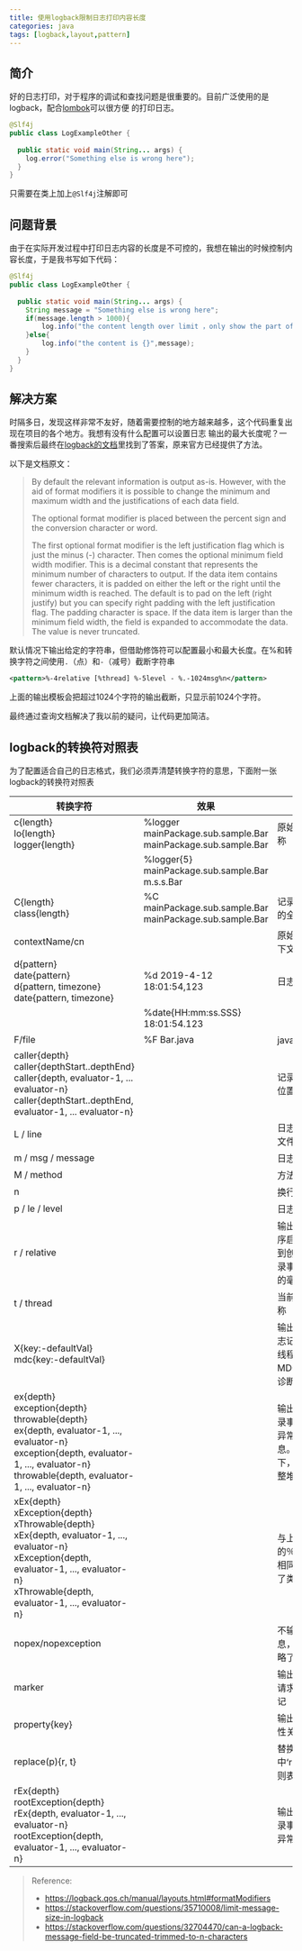 ```yaml
---
title: 使用logback限制日志打印内容长度
categories: java
tags: [logback,layout,pattern]
---
```


## 简介

好的日志打印，对于程序的调试和查找问题是很重要的。目前广泛使用的是logback，配合[lombok](//projectlombok.org)可以很方便
的打印日志。

```java
@Slf4j
public class LogExampleOther {
  
  public static void main(String... args) {
    log.error("Something else is wrong here");
  }
}
```

只需要在类上加上`@Slf4j`注解即可

## 问题背景

由于在实际开发过程中打印日志内容的长度是不可控的，我想在输出的时候控制内容长度，于是我书写如下代码：

```java
@Slf4j
public class LogExampleOther {
  
  public static void main(String... args) {
    String message = "Something else is wrong here";
    if(message.length > 1000){
        log.info("the content length over limit ，only show the part of front : {} ",message.substring(0,1000));
    }else{
        log.info("the content is {}",message);
    }
  }
}
```

## 解决方案

时隔多日，发现这样非常不友好，随着需要控制的地方越来越多，这个代码重复出现在项目的各个地方。我想有没有什么配置可以设置日志
输出的最大长度呢？一番搜索后最终在[logback的文档](https://logback.qos.ch/manual/layouts.html#formatModifiers)里找到了答案，原来官方已经提供了方法。

以下是文档原文：

> By default the relevant information is output as-is. However, with the aid of format modifiers it is possible to change 
> the minimum and maximum width and the justifications of each data field.
> 
> The optional format modifier is placed between the percent sign and the conversion character or word.
> 
> The first optional format modifier is the left justification flag which is just the minus (-) character. 
> Then comes the optional minimum field width modifier. This is a decimal constant that represents the minimum number of 
> characters to output. If the data item contains fewer characters, it is padded on either the left or the right until 
> the minimum width is reached. The default is to pad on the left (right justify) but you can specify right padding with 
> the left justification flag. The padding character is space. If the data item is larger than the minimum field width, 
> the field is expanded to accommodate the data. The value is never truncated.

默认情况下输出给定的字符串，但借助修饰符可以配置最小和最大长度。在%和转换字符之间使用`.`（点）和`-`（减号）截断字符串

```xml
<pattern>%-4relative [%thread] %-5level - %.-1024msg%n</pattern>
```
上面的输出模板会把超过1024个字符的输出截断，只显示前1024个字符。

最终通过查询文档解决了我以前的疑问，让代码更加简洁。

## logback的转换符对照表

为了配置适合自己的日志格式，我们必须弄清楚转换字符的意思，下面附一张logback的转换符对照表

| 转换字符                                                                                                                                                                                             | 效果                                                          | 解释                                                               |
|------------------------------------------------------------------------------------------------------------------------------------------------------------------------------------------------------|---------------------------------------------------------------|--------------------------------------------------------------------|
| c{length}  <br> lo{length} <br>  logger{length}                                                                                                                                                              | %logger mainPackage.sub.sample.Bar mainPackage.sub.sample.Bar | 原始记录器名称                                                     |
|                                                                                                                                                                                                      | %logger{5} mainPackage.sub.sample.Bar m.s.s.Bar               |                                                                    |
| C{length} <br>  class{length}                                                                                                                                                                            | %C mainPackage.sub.sample.Bar mainPackage.sub.sample.Bar      | 记录器所在类的全路径                                               |
| contextName/cn                                                                                                                                                                                       |                                                               | 原始记录器上下文名称                                               |
| d{pattern} <br>  date{pattern} <br>  d{pattern, timezone}  <br> date{pattern, timezone}                                                                                                                          | %d 2019-4-12 18:01:54,123                                     | 日志打印时间                                                       |
|                                                                                                                                                                                                      | %date{HH:mm:ss.SSS} 18:01:54.123                              |                                                                    |
| F/file                                                                                                                                                                                               | %F Bar.java                                                   | java文件名称                                                       |
| caller{depth}<br> caller{depthStart..depthEnd} <br> caller{depth, evaluator-1, ... evaluator-n} <br> caller{depthStart..depthEnd, evaluator-1, ... evaluator-n}                                                    |                                                               | 记录器调用者位置信息                                               |
| L / line                                                                                                                                                                                             |                                                               | 日志输出所在文件的行号                                             |
| m / msg / message                                                                                                                                                                                    |                                                               | 日志具体内容                                                       |
| M / method                                                                                                                                                                                           |                                                               | 方法名                                                             |
| n                                                                                                                                                                                                    |                                                               | 换行符                                                             |
| p / le / level                                                                                                                                                                                       |                                                               | 日志级别                                                           |
| r / relative                                                                                                                                                                                         |                                                               | 输出自应用程序启动以来直到创建日志记录事件所经过的毫秒数           |
| t / thread                                                                                                                                                                                           |                                                               | 当前线程的名称                                                     |
| X{key:-defaultVal} <br>  mdc{key:-defaultVal}                                                                                                                                                            |                                                               | 输出与生成日志记录事件的线程关联的MDC（映射的诊断上下文）          |
| ex{depth} <br>  exception{depth}  <br> throwable{depth}  <br> ex{depth, evaluator-1, ..., evaluator-n} <br>  exception{depth, evaluator-1, ..., evaluator-n}  <br> throwable{depth, evaluator-1, ..., evaluator-n}       |                                                               | 输出与日志记录事件关联的异常的堆栈信息。默认情况下，将输出完整堆栈 |
| xEx{depth} <br>  xException{depth} <br>  xThrowable{depth}  <br> xEx{depth, evaluator-1, ..., evaluator-n} <br>  xException{depth, evaluator-1, ..., evaluator-n} <br>  xThrowable{depth, evaluator-1, ..., evaluator-n} |                                                               | 与上面的％throwable相同，但添加了类包装信息                        |
| nopex/nopexception                                                                                                                                                                                   |                                                               | 不输出任何信息，有效的忽略了异常                                   |
| marker                                                                                                                                                                                               |                                                               | 输出与记录器请求关联的标记                                         |
| property{key}                                                                                                                                                                                        |                                                               | 输出名为key属性关联的值                                            |
| replace(p){r, t}                                                                                                                                                                                     |                                                               | 替换‘p’内容中‘r’为‘t’，正则表达式操作                              |
| rEx{depth}  <br> rootException{depth}  <br> rEx{depth, evaluator-1, ..., evaluator-n}  <br> rootException{depth, evaluator-1, ..., evaluator-n}                                                                  |                                                               | 输出与日志记录事件关联的异常的堆栈                                 |



> Reference:
> - https://logback.qos.ch/manual/layouts.html#formatModifiers
> - https://stackoverflow.com/questions/35710008/limit-message-size-in-logback
> - https://stackoverflow.com/questions/32704470/can-a-logback-message-field-be-truncated-trimmed-to-n-characters
